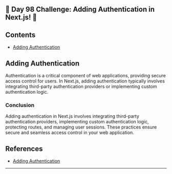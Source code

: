 ## 🚀 Day 98 Challenge: Adding Authentication in Next.js! 🚀

## Contents
- [Adding Authentication](#adding-authentication)

## Adding Authentication

Authentication is a critical component of web applications, providing secure access control for users. In Next.js, adding authentication typically involves integrating third-party authentication providers or implementing custom authentication logic.

### Conclusion

Adding authentication in Next.js involves integrating third-party authentication providers, implementing custom authentication logic, protecting routes, and managing user sessions. These practices ensure secure and seamless access control in your web application.

## References
- [Adding Authentication](https://nextjs.org/learn/dashboard-app/adding-authentication)
---
